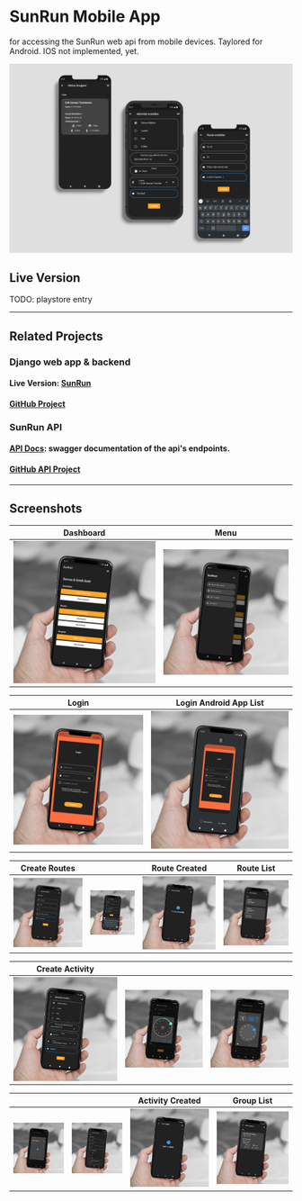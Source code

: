 # SunRun Mobile App

for accessing the SunRun web api from mobile devices.
Taylored for Android. IOS not implemented, yet.

![Topic listing](.github/screenshots/mockup.png) 

## Live Version

TODO: playstore entry

------------------

## Related Projects
### Django web app & backend
#### Live Version: [SunRun](https://run.djk-sonnen.de)
#### [GitHub Project](https://github.com/nerotyc/SunRun-webserver)

### SunRun API
#### [API Docs](http://api-docs.run.djk-sonnen.de/api/v1/ui/): swagger documentation of the api's endpoints.
#### [GitHub API Project](https://github.com/Nerotyc/SunRun-api)

------------------

## Screenshots

|  Dashboard  |  Menu  |
| :---------: | :---------: |
| ![Topic listing](.github/screenshots/dashboard.png) | ![Topic](.github/screenshots/menu.png) |

|  Login  |  Login Android App List  |
| :---------: | :---------: |
| ![Topic listing](.github/screenshots/login.png) | ![Topic](.github/screenshots/login_mini.png) |

|  Create Routes |  | Route Created  | Route List |
| :---------: | :---------: | :---------: | :---------: |
| ![Topic listing](.github/screenshots/route_create.png) | ![Topic](.github/screenshots/route_create2.png) | ![Topic](.github/screenshots/route_created.png) | ![Topic](.github/screenshots/routes_list_my.png)


|  Create Activity  |  |  |
| :---------: | :---------: | :---------: |
| ![Topic listing](.github/screenshots/activity_create.png) | ![Topic](.github/screenshots/activity_create2.png) | ![Topic](.github/screenshots/activity_create3.png) |


|   |   | Activity Created | Group List  | 
| :---------: | :---------: | :---------: | :---------: | 
| ![Topic](.github/screenshots/activity_create4.png) | ![Topic](.github/screenshots/activity_create5.png) | ![Topic](.github/screenshots/activity_created.png) | ![Topic listing](.github/screenshots/group_list.png)
